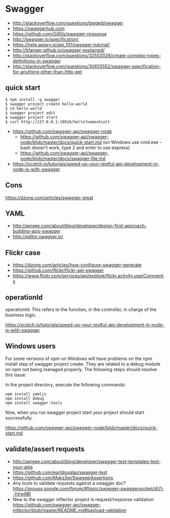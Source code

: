# Swagger

- http://stackoverflow.com/questions/tagged/swagger
- https://swaggerhub.com
- https://github.com/Gi60s/swagger-response
- http://swagger.io/specification/
- https://help.apiary.io/api_101/swagger-tutorial/
- http://bfanger.github.io/swagger-explained/
- http://stackoverflow.com/questions/32502026/create-complex-types-definitions-in-swagger
- http://stackoverflow.com/questions/30655552/swagger-specification-for-anything-other-than-http-get

## quick start

```
$ npm install -g swagger
$ swagger project create hello-world
$ cd hello-world
$ swagger project edit
$ swagger project start
$ curl http://127.0.0.1:10010/hello?name=Scott
```

- https://github.com/swagger-api/swagger-node
  - https://github.com/swagger-api/swagger-node/blob/master/docs/quick-start.md (on Windows use cmd.exe - bash doesn't work, type 2 and enter to use express)
  - https://github.com/swagger-api/swagger-node/blob/master/docs/swagger-file.md
- https://scotch.io/tutorials/speed-up-your-restful-api-development-in-node-js-with-swagger

## Cons

https://dzone.com/articles/swagger-great

## YAML

- http://apigee.com/about/blog/developer/design-first-approach-building-apis-swagger
- http://editor.swagger.io/

## Flickr case

- https://dzone.com/articles/how-configure-swagger-generate
- https://github.com/flickr/flickr-api-swagger
- https://www.flickr.com/services/api/explore/flickr.activity.userComments

## operationId

operationId: This refers to the function, in the controller, in charge of the business logic.

https://scotch.io/tutorials/speed-up-your-restful-api-development-in-node-js-with-swagger

## Windows users

For some versions of npm on Windows will have problems on the npm install step of swagger project create. They are related to a debug module on npm not being managed properly. The following steps should resolve this issue:

In the project directory, execute the following commands:

```
npm install yamljs
npm install debug
npm install swagger-tools
```

Now, when you run swagger project start your project should start successfully.

https://github.com/swagger-api/swagger-node/blob/master/docs/quick-start.md

## validate/assert requests

- http://apigee.com/about/blog/developer/swagger-test-templates-test-your-apis
- https://github.com/earldouglas/swagger-test
- https://github.com/Maks3w/SwaggerAssertions
- Any tools to validate requests against a swagger doc? https://groups.google.com/forum/#!topic/swagger-swaggersocket/dU1--hVw6BI
- New to the swagger inflector project is request/response validation https://github.com/swagger-api/swagger-inflector/blob/master/README.md#payload-validation
